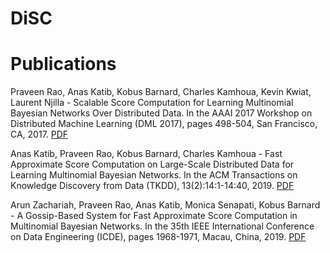 # DiSC

# Publications
Praveen Rao, Anas Katib, Kobus Barnard, Charles Kamhoua, Kevin Kwiat, Laurent Njilla - Scalable Score Computation for Learning Multinomial Bayesian Networks Over Distributed Data. In the AAAI 2017 Workshop on Distributed Machine Learning (DML 2017), pages 498-504, San Francisco, CA, 2017. [PDF](https://aaai.org/ocs/index.php/WS/AAAIW17/paper/view/15151/14706)

Anas Katib, Praveen Rao, Kobus Barnard, Charles Kamhoua - Fast Approximate Score Computation on Large-Scale Distributed Data for Learning Multinomial Bayesian Networks. In the ACM Transactions on Knowledge Discovery from Data (TKDD), 13(2):14:1-14:40, 2019. [PDF](http://r.web.umkc.edu/raopr/DiSC-TKDD-accepted-paper.pdf)

Arun Zachariah, Praveen Rao, Anas Katib, Monica Senapati, Kobus Barnard - A Gossip-Based System for Fast Approximate Score Computation in Multinomial Bayesian Networks. In the 35th IEEE International Conference on Data Engineering (ICDE), pages 1968-1971, Macau, China, 2019. [PDF](https://conferences.computer.org/icde/2019/pdfs/ICDE2019-21DqmQqM7YlfcW2ZceNbB3/4ZwlLuw855xdSCqAOdgjvU/4uoTWWH9aUYU7HTj38KqyJ.pdf)
